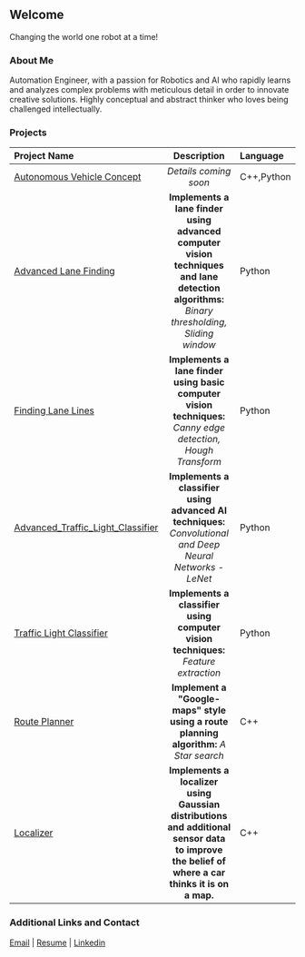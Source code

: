 ## Welcome

Changing the world one robot at a time!

### About Me

Automation Engineer, with a passion for Robotics and AI who rapidly learns and analyzes complex problems with meticulous detail in order to innovate creative solutions. Highly conceptual and abstract thinker who loves being challenged intellectually.

### Projects

| Project Name                          | Description                                                | Language|
|:--------------------------------------|:------------------------------------------------------------:|:---------|
|[Autonomous Vehicle Concept]()|*Details coming soon*|C++,Python|
|[Advanced Lane Finding](https://allegranicp.github.io/Advanced-Lane-Finding/)|**Implements a lane finder using advanced computer vision techniques and lane detection algorithms:** *Binary thresholding, Sliding window*|Python|
|[Finding Lane Lines](https://allegranicp.github.io/Finding-Lane-Lines/)|**Implements a lane finder using basic computer vision techniques:** *Canny edge detection, Hough Transform*|Python|
|[Advanced_Traffic_Light_Classifier]()|**Implements a classifier using advanced AI techniques:** *Convolutional and Deep Neural Networks - LeNet*|Python|
|[Traffic Light Classifier]()|**Implements a classifier using computer vision techniques:** *Feature extraction*|Python|
|[Route Planner](https://allegranicp.github.io/Route-Planner/)|**Implement a "Google-maps" style using a route planning algorithm:** *A Star search*|C++|
|[Localizer]()|**Implements a localizer using Gaussian distributions and additional sensor data to improve the belief of where a car thinks it is on a map.**|C++|

### Additional Links and Contact

[Email](mailto:allegranicp@yahoo.com) | [Resume](./Resume_Allegra_Nichols.pdf) | [Linkedin](https://www.linkedin.com/in/allegra-nichols-0b1252127/)


